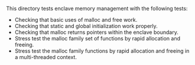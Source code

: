 
This directory tests enclave memory management with the following tests:
  - Checking that basic uses of malloc and free work.
  - Checking that static and global initialization work properly.
  - Checking that malloc returns pointers within the enclave boundary.
  - Stress test the malloc family set of functions by rapid allocation
    and freeing.
  - Stress test the malloc family functions by rapid allocation and freeing
    in a multi-threaded context.
